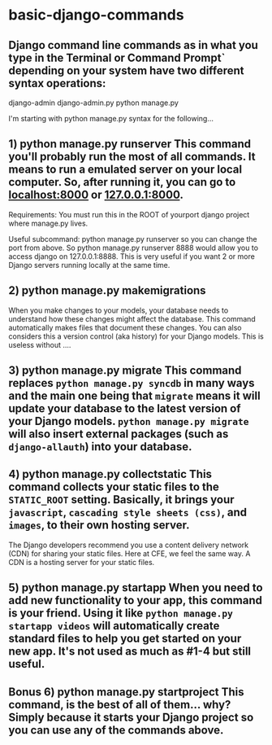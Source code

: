 # basic-django-commands
## Django command line commands as in what you type in the Terminal or Command Prompt` depending on your system have two different syntax operations:

django-admin <command>
django-admin.py <command>
python manage.py <command>

I'm starting with python manage.py <command> syntax for the following...

## 1) python manage.py runserver This command you'll probably run the most of all commands. It means to run a emulated server on your local computer. So, after running it, you can go to [localhost:8000](http://localhost:8000) or [127.0.0.1:8000](http://127.0.0.1:8000).
Requirements: You must run this in the ROOT of yourport django project where manage.py lives.

Useful subcommand: python manage.py runserver <yourport> so you can change the port from above. So python manage.py runserver 8888 would allow you to access django on 127.0.0.1:8888. This is very useful if you want 2 or more Django servers running locally at the same time.

## 2) python manage.py makemigrations
When you make changes to your models, your database needs to understand how these changes might affect the database. This command automatically makes files that document these changes. You can also considers this a version control (aka history) for your Django models. This is useless without ....

## 3) python manage.py migrate This command replaces `python manage.py syncdb` in many ways and the main one being that `migrate` means it will update your database to the latest version of your Django models. `python manage.py migrate` will also insert external packages (such as `django-allauth`) into your database.

## 4) python manage.py collectstatic This command collects your static files to the `STATIC_ROOT` setting. Basically, it brings your `javascript`, `cascading style sheets (css)`, and `images`, to their own hosting server.
The Django developers recommend you use a content delivery network (CDN) for sharing your static files. Here at CFE, we feel the same way. A CDN is a hosting server for your static files.

## 5) python manage.py startapp When you need to add new functionality to your app, this command is your friend. Using it like `python manage.py startapp videos` will automatically create standard files to help you get started on your new app. It's not used as much as #1-4 but still useful.
## Bonus 6) python manage.py startproject This command, is the best of all of them... why? Simply because it starts your Django project so you can use any of the commands above.
